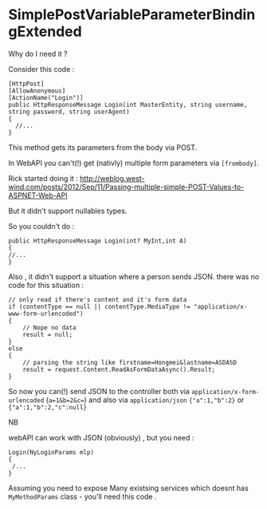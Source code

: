SimplePostVariableParameterBindingExtended
==========================================

Why do I need it ? 

Consider this code : 


    [HttpPost]
    [AllowAnonymous]
    [ActionName("Login")]
    public HttpResponseMessage Login(int MasterEntity, string username, string password, string userAgent)
    {
      //...
    }
    
This method gets its parameters from the body via POST.

In WebAPI you can't(!) get (nativly) multiple form parameters  via `[frombody]`.

Rick started doing it : http://weblog.west-wind.com/posts/2012/Sep/11/Passing-multiple-simple-POST-Values-to-ASPNET-Web-API

But it didn't support nullables types.

So  you couldn't do : 

   
    public HttpResponseMessage Login(int? MyInt,int A)
    { 
    //...
    }
   
Also ,  it didn't support a situation where a person  sends JSON. there was no code for this situation : 


    // only read if there's content and it's form data
    if (contentType == null || contentType.MediaType != "application/x-www-form-urlencoded")
    {
        // Nope no data
        result = null;
    }
    else
    {
        // parsing the string like firstname=Hongmei&lastname=ASDASD            
        result = request.Content.ReadAsFormDataAsync().Result;
    }
  
  
  
So now you can(!) send JSON to the controller both via  `application/x-form-urlencoded` (`a=1&b=2&c=`) and also via `application/json`
`{"a":1,"b":2}` or `{"a":1,"b":2,"c":null}`


NB

webAPI can work with JSON (obviously) , but you need  : 

    Login(NyLoginParams mlp)
    {
     /...
    }

Assuming you need to expose Many existsing services   which doesnt has `MyMethodParams` class - you'll need this code .










